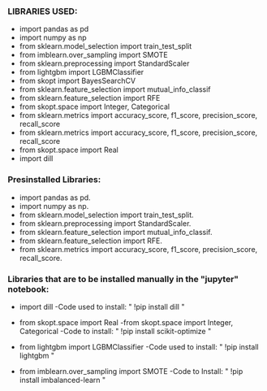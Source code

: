 ### **LIBRARIES USED:**
* import pandas as pd
* import numpy as np
* from sklearn.model_selection import train_test_split
* from imblearn.over_sampling import SMOTE
* from sklearn.preprocessing import StandardScaler
* from lightgbm import LGBMClassifier
* from skopt import BayesSearchCV
* from sklearn.feature_selection import mutual_info_classif
* from sklearn.feature_selection import RFE
* from skopt.space import Integer, Categorical
* from sklearn.metrics import accuracy_score, f1_score, precision_score, recall_score
* from sklearn.metrics import accuracy_score, f1_score, precision_score, recall_score
* from skopt.space import Real
* import dill

### **Presinstalled Libraries:**
* import pandas as pd.
* import numpy as np.
* from sklearn.model_selection import train_test_split.
* from sklearn.preprocessing import StandardScaler.
* from sklearn.feature_selection import mutual_info_classif.
* from sklearn.feature_selection import RFE.
* from sklearn.metrics import accuracy_score, f1_score, precision_score, recall_score.

### **Libraries that are to be installed manually in the "jupyter" notebook:**
- import dill
  -Code used to install: " !pip install dill "

- from skopt.space import Real
  -from skopt.space import Integer, Categorical
  -Code to install: " !pip install scikit-optimize "

- from lightgbm import LGBMClassifier
  -Code used to install: " !pip install lightgbm "

- from imblearn.over_sampling import SMOTE
  -Code to Install: " !pip install imbalanced-learn "
